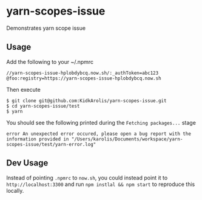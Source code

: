 # yarn-scopes-issue

Demonstrates yarn scope issue

## Usage

Add the following to your ~/.npmrc

```
//yarn-scopes-issue-hplobdybcq.now.sh/:_authToken=abc123
@foo:registry=https://yarn-scopes-issue-hplobdybcq.now.sh
```

Then execute

```
$ git clone git@github.com:KidkArolis/yarn-scopes-issue.git
$ cd yarn-scopes-issue/test
$ yarn
```

You should see the following printed during the `Fetching packages...` stage

```
error An unexpected error occured, please open a bug report with the information provided in "/Users/karolis/Documents/workspace/yarn-scopes-issue/test/yarn-error.log"
```

## Dev Usage

Instead of pointing `.npmrc` to `now.sh`, you could instead point it to `http://localhost:3300` and run `npm instlal && npm start` to reproduce this locally.
